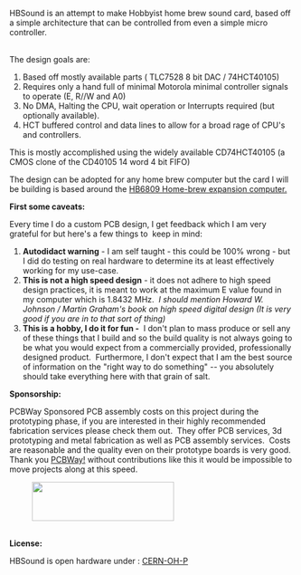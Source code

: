 <p>HBSound is an attempt to make Hobbyist home brew sound card, based off a simple architecture that can be controlled from even a simple micro controller.</p>

<p><br>The design goals are:</p>


<ol><li>Based off mostly available parts ( TLC7528 8 bit DAC / 74HCT40105)</li><li>Requires only a hand full of minimal Motorola minimal controller signals to operate (E, R//W and A0)&nbsp; </li><li>No DMA, Halting the CPU, wait operation or Interrupts required (but optionally available).</li><li>HCT buffered control and data lines to allow for a broad rage of CPU's and controllers.</li></ol>


<p>This is mostly accomplished using the widely available CD74HCT40105 (a CMOS clone of the CD40105 14 word 4 bit FIFO) </p>


<p>The design can be adopted for any home brew computer but the card I will be building is based around the <a href="https://hackaday.io/project/186398-hb6809-homebrew-computer">HB6809 Home-brew expansion computer.<br></a></p>


<p><strong>First some caveats:&nbsp;
</strong></p>


<p>Every time I do a custom PCB design, I get feedback which I am very grateful for but here's a few things to&nbsp; keep in mind:
</p>


<ol><li><strong>Autodidact warning</strong> - I am self taught - this could be 100% wrong - but I did do testing on real hardware to determine its at least effectively working for my use-case.</li><li><strong>This is not a high speed design</strong> - it does not adhere to high speed design practices, it is meant to work at the maximum E value found in my computer which is 1.8432 MHz.&nbsp; <em>I should mention Howard W. Johnson / Martin Graham's book on high speed digital design (It is very good if you are in to that sort of thing)</em></li><li><strong>This is a hobby, I do it for fun -</strong>&nbsp; I don't plan to mass produce or sell any of these things that I build and so the build quality is not always going to be what you would expect from a commercially provided, professionally designed product.&nbsp; Furthermore, I don't expect that I am the best source of information on the "right way to do something" -- you absolutely should take everything here with that grain of salt.</li></ol>


<p><strong>Sponsorship: </strong><br></p>


<p>PCBWay Sponsored PCB assembly costs on this project during the prototyping phase, if you are interested in their highly recommended fabrication services please check them out.&nbsp; They offer PCB services, 3d prototyping and metal fabrication as well as PCB assembly services.&nbsp; Costs are reasonable and the quality even on their prototype boards is very good.&nbsp; Thank you <a href="https://pcbway.com/g/H86a7b">PCBWay!</a> without contributions like this it would be impossible to move projects along at this speed.</p>


<figure><a href="https://pcbway.com/g/H86a7b" target="_blank"><img style="width: 251px; height: 69px;" class="lazy" src="https://cdn.hackaday.io/images/881021673285829291.png" width="251" height="69"></a></figure>


<p><strong><br></strong><strong>License:</strong></p>


<p>HBSound is open hardware under : <a href="https://cern-ohl.web.cern.ch/">CERN-OH-P</a><br></p>
